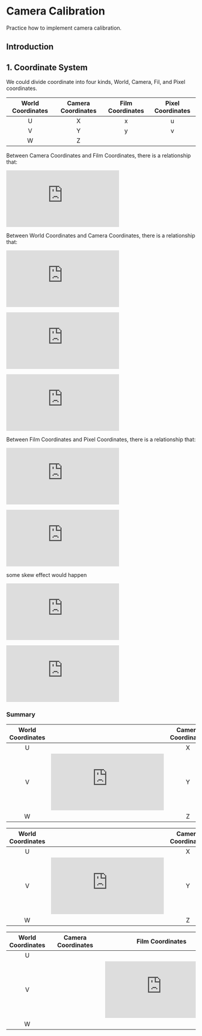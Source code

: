 # Camera Calibration
Practice how to implement camera calibration.

## Introduction

## 1. Coordinate System
We could divide coordinate into four kinds, World, Camera, Fil, and Pixel coordinates.

World Coordinates   |   Camera Coordinates  |   Film Coordinates    |   Pixel Coordinates
:------------------:|:---------------------:|:---------------------:| :------------------:
U                   |           X           |           x           |           u
V                   |           Y           |           y           |           v
W                   |           Z           |                       |                       

Between Camera Coordinates and Film Coordinates, there is a relationship that:

 ![equation_A](https://latex.codecogs.com/svg.latex?x%20%3D%20%5Cboldsymbol%7Bf%7D%5Cfrac%7BX%7D%7BZ%7D%20%2C%20y%20%3D%20%5Cboldsymbol%7Bf%7D%5Cfrac%7BY%7D%7BZ%7D%20%5Cleftrightarrow%20%5Cbegin%7Bbmatrix%7D%20x%27%5C%5C%20y%27%5C%5C%20z%27%20%5Cend%7Bbmatrix%7D%20%3D%20%5Cbegin%7Bbmatrix%7D%20%5Cboldsymbol%7Bf%7D%26%200%20%26%200%20%26%200%5C%5C%200%26%20%5Cboldsymbol%7Bf%7D%26%200%20%26%200%5C%5C%200%26%200%20%26%201%20%26%200%20%5Cend%7Bbmatrix%7D%20%5Cbegin%7Bbmatrix%7D%20X%5C%5C%20Y%5C%5C%20Z%5C%5C%201%20%5Cend%7Bbmatrix%7D)

Between World Coordinates and Camera Coordinates, there is a relationship that:

![equation_B](https://latex.codecogs.com/svg.latex?%5Cbegin%7Bbmatrix%7D%20X%5C%5C%20Y%5C%5C%20Z%5C%5C%201%20%5Cend%7Bbmatrix%7D%3D%20%5Cbegin%7Bbmatrix%7D%20r_%7B11%7D%20%26%20r_%7B12%7D%20%26%20r_%7B13%7D%20%26%200%5C%5C%20r_%7B21%7D%20%26%20r_%7B22%7D%20%26%20r_%7B23%7D%20%26%200%5C%5C%20r_%7B31%7D%20%26%20r_%7B32%7D%20%26%20r_%7B33%7D%20%26%200%5C%5C%200%20%26%200%20%26%200%20%26%201%20%5Cend%7Bbmatrix%7D%20%5Cbegin%7Bbmatrix%7D%201%20%26%200%20%26%200%20%26%20-c_%7Bx%7D%5C%5C%200%20%26%201%20%26%200%20%26%20-c_%7By%7D%5C%5C%200%20%26%200%20%26%201%20%26%20-c_%7Bz%7D%5C%5C%200%20%26%200%20%26%200%20%26%201%20%5Cend%7Bbmatrix%7D%20%5Cbegin%7Bbmatrix%7D%20U%5C%5C%20V%5C%5C%20W%5C%5C%201%20%5Cend%7Bbmatrix%7D)

![equation_B1](https://latex.codecogs.com/svg.latex?%5Cleft%20%28R_%7Bx%7D%28%5Calpha%20%29%3D%5Cbegin%7Bbmatrix%7D%201%20%26%200%20%26%200%5C%5C%200%20%26%20%5Ccos%28%5Calpha%29%20%26%20-%5Csin%28%5Calpha%29%5C%5C%200%20%26%20%5Csin%28%5Calpha%29%20%26%20%5Ccos%28%5Calpha%29%20%5Cend%7Bbmatrix%7D%2C%20R_%7By%7D%28%5Cbeta%29%3D%5Cbegin%7Bbmatrix%7D%20%5Ccos%28%5Cbeta%29%20%26%200%20%26%20%5Csin%28%5Cbeta%29%5C%5C%200%20%26%201%20%26%200%5C%5C%20-%5Csin%28%5Cbeta%29%20%26%200%20%26%20%5Ccos%28%5Cbeta%29%20%5Cend%7Bbmatrix%7D%2C%20R_%7Bz%7D%28%5Cgamma%29%3D%5Cbegin%7Bbmatrix%7D%20%5Ccos%28%5Cgamma%29%20%26%20-%5Csin%28%5Cgamma%29%20%26%200%5C%5C%20%5Csin%28%5Cgamma%29%20%26%20%5Ccos%28%5Cgamma%29%20%26%200%5C%5C%200%20%26%200%20%26%201%20%5Cend%7Bbmatrix%7D%20%5Cright%20%29)

![equation_B2](https://latex.codecogs.com/svg.latex?%5CRightarrow%20%5Cbegin%7Bbmatrix%7D%20X%5C%5C%20Y%5C%5C%20Z%5C%5C%201%20%5Cend%7Bbmatrix%7D%3D%20%5Cbegin%7Bbmatrix%7D%20r_%7B11%7D%20%26%20r_%7B12%7D%20%26%20r_%7B13%7D%20%26%20t_%7Bx%7D%5C%5C%20r_%7B21%7D%20%26%20r_%7B22%7D%20%26%20r_%7B23%7D%20%26%20t_%7By%7D%5C%5C%20r_%7B31%7D%20%26%20r_%7B32%7D%20%26%20r_%7B33%7D%20%26%20t_%7Bz%7D%5C%5C%200%20%26%200%20%26%200%20%26%201%20%5Cend%7Bbmatrix%7D%20%5Cbegin%7Bbmatrix%7D%20U%5C%5C%20V%5C%5C%20W%5C%5C%201%20%5Cend%7Bbmatrix%7D)

Between Film Coordinates and Pixel Coordinates, there is a relationship that:

![equation_C](https://latex.codecogs.com/svg.latex?u%3D%5Cboldsymbol%7Bf%7D%5Cfrac%7BX%7D%7BZ%7D&plus;o_%7Bx%7D%2C%20v%3D%5Cboldsymbol%7Bf%7D%5Cfrac%7BY%7D%7BZ%7D&plus;o_%7By%7D%5Crightarrow%20u%3D%5Cfrac%7B1%7D%7Bs_%7Bx%7D%7D%5Cboldsymbol%7Bf%7D%5Cfrac%7BX%7D%7BZ%7D&plus;o_%7Bx%7D%2C%20v%3D%5Cfrac%7B1%7D%7Bs_%7By%7D%7D%5Cboldsymbol%7Bf%7D%5Cfrac%7BY%7D%7BZ%7D&plus;o_%7By%7D)

![equation_C1](https://latex.codecogs.com/svg.latex?%5CRightarrow%20%5Cbegin%7Bbmatrix%7D%20x%27%5C%5C%20y%27%5C%5C%20z%27%20%5Cend%7Bbmatrix%7D%3D%20%5Cbegin%7Bbmatrix%7D%20%5Cfrac%7B%5Cboldsymbol%7Bf%7D%7D%7Bs_%7Bx%7D%7D%20%26%200%20%26%20o_%7Bx%7D%20%26%200%5C%5C%200%20%26%20%5Cfrac%7B%5Cboldsymbol%7Bf%7D%7D%7Bs_%7By%7D%7D%20%26%20o_%7By%7D%20%26%200%5C%5C%200%20%26%200%20%26%201%20%26%200%20%5Cend%7Bbmatrix%7D%20%5Cbegin%7Bbmatrix%7D%20X%5C%5C%20Y%5C%5C%20Z%5C%5C%201%20%5Cend%7Bbmatrix%7D%5Crightarrow%20u%3D%5Cfrac%7Bx%27%7D%7Bz%27%7D%2C%20v%3D%5Cfrac%7By%27%7D%7Bz%27%7D)

some skew effect would happen

![equation_C2](https://latex.codecogs.com/svg.latex?%5CRightarrow%20%5Cbegin%7Bbmatrix%7D%20x%27%5C%5C%20y%27%5C%5C%20z%27%20%5Cend%7Bbmatrix%7D%3D%20%5Cbegin%7Bbmatrix%7D%20%5Cfrac%7B%5Cboldsymbol%7Bf%7D%7D%7Bs_%7Bx%7D%7D%20%26%20s_%7Bk%7D%20%26%20o_%7Bx%7D%20%26%200%5C%5C%200%20%26%20%5Cfrac%7B%5Cboldsymbol%7Bf%7D%7D%7Bs_%7By%7D%7D%20%26%20o_%7By%7D%20%26%200%5C%5C%200%20%26%200%20%26%201%20%26%200%20%5Cend%7Bbmatrix%7D%20%5Cbegin%7Bbmatrix%7D%20X%5C%5C%20Y%5C%5C%20Z%5C%5C%201%20%5Cend%7Bbmatrix%7D)

![equation_C3](https://latex.codecogs.com/svg.latex?%5CRightarrow%20%5Cbegin%7Bbmatrix%7D%20u%27%5C%5C%20v%27%5C%5C%20w%27%20%5Cend%7Bbmatrix%7D%3D%20%5Cbegin%7Bbmatrix%7D%20a_%7B11%7D%20%26%20a_%7B12%7D%20%26%20a_%7B13%7D%5C%5C%20a_%7B21%7D%20%26%20a_%7B22%7D%20%26%20a_%7B23%7D%5C%5C%200%20%26%200%20%26%201%20%5Cend%7Bbmatrix%7D%20%5Cbegin%7Bbmatrix%7D%20%5Cboldsymbol%7Bf%7D%20%26%200%20%26%200%20%26%200%5C%5C%200%20%26%20%5Cboldsymbol%7Bf%7D%20%26%200%20%26%200%5C%5C%200%20%26%200%20%26%201%20%26%200%20%5Cend%7Bbmatrix%7D%20%5Cbegin%7Bbmatrix%7D%20X%5C%5C%20Y%5C%5C%20Z%5C%5C%201%20%5Cend%7Bbmatrix%7D%5Crightarrow%20u%3DM_%7Bint%7DP_%7Bc%7D%3DM_%7Baff%7DM_%7Bproj%7DP_%7Bc%7D)

### Summary

World Coordinates   |  |   Camera Coordinates  |  |   Film Coordinates    |  |   Pixel Coordinates
:------------------:|--|:---------------------:|--|:---------------------:|--|:------------------:
U                   |  |           X           |  |           x           |  |           u
V                   | ![equation_D](https://latex.codecogs.com/svg.latex?%5CLARGE%20%5Coverset%7BM_%7Bext%7D%7D%7B%5CRightarrow%7D) |           Y           | ![equation](https://latex.codecogs.com/svg.latex?%5CLARGE%20%5Coverset%7BM_%7Bproj%7D%7D%7B%5CRightarrow%7D) |           y           | ![equation](https://latex.codecogs.com/svg.latex?%5CLARGE%20%5Coverset%7BM_%7Baff%7D%7D%7B%5CRightarrow%7D) |           v
W                   |  |           Z           |  |                       |  |   


World Coordinates   |  |   Camera Coordinates  |  |   Film Coordinates    |  |   Pixel Coordinates
:------------------:|--|:---------------------:|--|:---------------------:|--|:------------------:
U                   |  |          X            |  |                       |  |          u
V                   | ![equation_D](https://latex.codecogs.com/svg.latex?%5CLARGE%20%5Coverset%7BM_%7Bext%7D%7D%7B%5CRightarrow%7D) |          Y            |  | ![equation](https://latex.codecogs.com/svg.latex?%5CLARGE%20%5Coverset%7BM_%7Bint%7D%7D%7B%5CRightarrow%7D) |  |          v
W                   |  |          Z            |  |                       |  |

World Coordinates   |  |   Camera Coordinates  |  |   Film Coordinates    |  |   Pixel Coordinates
:------------------:|--|:---------------------:|--|:---------------------:|--|:------------------:
U                   |  |                       |  |                       |  |          u
V                   |  |                       |  |     ![equation](https://latex.codecogs.com/svg.latex?%5CLARGE%20%5Coverset%7BM%7D%7B%5CRightarrow%7D)                  |  |          v
W                   |  |                       |  |                       |  |
